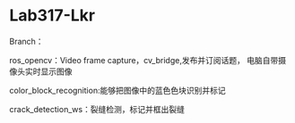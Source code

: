 # Lab317-Lkr

Branch：

ros_opencv：Video frame capture，cv_bridge,发布并订阅话题， 电脑自带摄像头实时显示图像

color_block_recognition:能够把图像中的蓝色色块识别并标记

crack_detection_ws：裂缝检测，标记并框出裂缝
